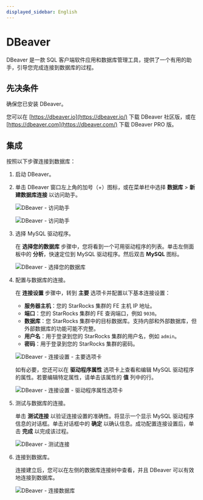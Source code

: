 ```yaml
---
displayed_sidebar: English
---
```


# DBeaver

DBeaver 是一款 SQL 客户端软件应用和数据库管理工具，提供了一个有用的助手，引导您完成连接到数据库的过程。

## 先决条件

确保您已安装 DBeaver。

您可以在 [https://dbeaver.io](https://dbeaver.io/) 下载 DBeaver 社区版，或在 [https://dbeaver.com](https://dbeaver.com/) 下载 DBeaver PRO 版。

## 集成

按照以下步骤连接到数据库：

1. 启动 DBeaver。

2. 单击 DBeaver 窗口左上角的加号（+）图标，或在菜单栏中选择 **数据库** > **新建数据库连接** 以访问助手。

   ![DBeaver - 访问助手](../../assets/IDE_dbeaver_1.png)

   ![DBeaver - 访问助手](../../assets/IDE_dbeaver_2.png)

3. 选择 MySQL 驱动程序。

   在 **选择您的数据库** 步骤中，您将看到一个可用驱动程序的列表。单击左侧面板中的 **分析**，快速定位到 MySQL 驱动程序。然后双击 **MySQL** 图标。

   ![DBeaver - 选择您的数据库](../../assets/IDE_dbeaver_3.png)

4. 配置与数据库的连接。

   在 **连接设置** 步骤中，转到 **主要** 选项卡并配置以下基本连接设置：

   - **服务器主机**：您的 StarRocks 集群的 FE 主机 IP 地址。
   - **端口**：您的 StarRocks 集群的 FE 查询端口，例如 `9030`。
   - **数据库**：您 StarRocks 集群中的目标数据库。支持内部和外部数据库，但外部数据库的功能可能不完整。
   - **用户名**：用于登录到您的 StarRocks 集群的用户名，例如 `admin`。
   - **密码**：用于登录到您的 StarRocks 集群的密码。

   ![DBeaver - 连接设置 - 主要选项卡](../../assets/IDE_dbeaver_4.png)

   如有必要，您还可以在 **驱动程序属性** 选项卡上查看和编辑 MySQL 驱动程序的属性。若要编辑特定属性，请单击该属性的 **值** 列中的行。

   ![DBeaver - 连接设置 - 驱动程序属性选项卡](../../assets/IDE_dbeaver_5.png)

5. 测试与数据库的连接。

   单击 **测试连接** 以验证连接设置的准确性。将显示一个显示 MySQL 驱动程序信息的对话框。单击对话框中的 **确定** 以确认信息。成功配置连接设置后，单击 **完成** 以完成该过程。

   ![DBeaver - 测试连接](../../assets/IDE_dbeaver_6.png)

6. 连接到数据库。

   连接建立后，您可以在左侧的数据库连接树中查看，并且 DBeaver 可以有效地连接到数据库。

   ![DBeaver - 连接数据库](../../assets/IDE_dbeaver_7.png)